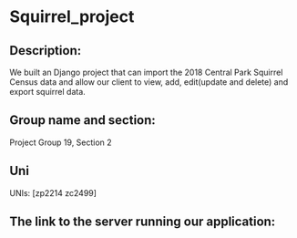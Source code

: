 Squirrel_project
==== 
Description:
------- 
We built an Django project that can import the 2018 Central Park Squirrel Census data and allow our client to view, add, edit(update and delete) and export squirrel data. 

Group name and section:
------- 
Project Group 19, Section 2

Uni
------- 
UNIs: [zp2214 zc2499]

The link to the server running our application:
------- 
